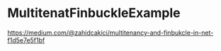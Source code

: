 # MultitenatFinbuckleExample

https://medium.com/@zahidcakici/multitenancy-and-finbukcle-in-net-f1d5e7e5f1bf
